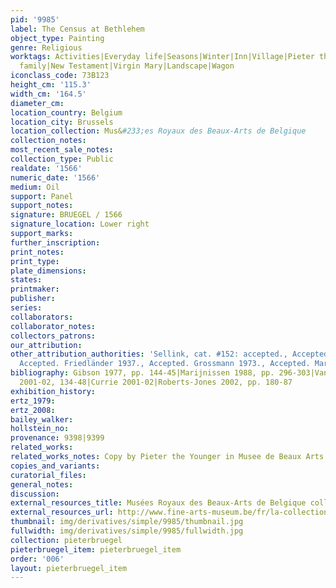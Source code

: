 ```yaml
---
pid: '9985'
label: The Census at Bethlehem
object_type: Painting
genre: Religious
worktags: Activities|Everyday life|Seasons|Winter|Inn|Village|Pieter the Younger|Bethlehem|Children|Holy
  family|New Testament|Virgin Mary|Landscape|Wagon
iconclass_code: 73B123
height_cm: '115.3'
width_cm: '164.5'
diameter_cm:
location_country: Belgium
location_city: Brussels
location_collection: Mus&#233;es Royaux des Beaux-Arts de Belgique
collection_notes:
most_recent_sale_notes:
collection_type: Public
realdate: '1566'
numeric_date: '1566'
medium: Oil
support: Panel
support_notes:
signature: BRUEGEL / 1566
signature_location: Lower right
support_marks:
further_inscription:
print_notes:
print_type:
plate_dimensions:
states:
printmaker:
publisher:
series:
collaborators:
collaborator_notes:
collectors_patrons:
our_attribution:
other_attribution_authorities: 'Sellink, cat. #152: accepted., Accepted. Tolnay 1935.,
  Accepted. Friedländer 1937., Accepted. Grossmann 1973., Accepted. Marijnissen 1988.'
bibliography: Gibson 1977, pp. 144-45|Marijnissen 1988, pp. 296-303|Van den Brink
  2001-02, 134-48|Currie 2001-02|Roberts-Jones 2002, pp. 180-87
exhibition_history:
ertz_1979:
ertz_2008:
bailey_walker:
hollstein_no:
provenance: 9398|9399
related_works:
related_works_notes: Copy by Pieter the Younger in Musee de Beaux Arts of Caen
copies_and_variants:
curatorial_files:
general_notes:
discussion:
external_resources_title: Musées Royaux des Beaux-Arts de Belgique collection page
external_resources_url: http://www.fine-arts-museum.be/fr/la-collection/pieter-i-bruegel-le-denombrement-de-bethleem
thumbnail: img/derivatives/simple/9985/thumbnail.jpg
fullwidth: img/derivatives/simple/9985/fullwidth.jpg
collection: pieterbruegel
pieterbruegel_item: pieterbruegel_item
order: '006'
layout: pieterbruegel_item
---
```


